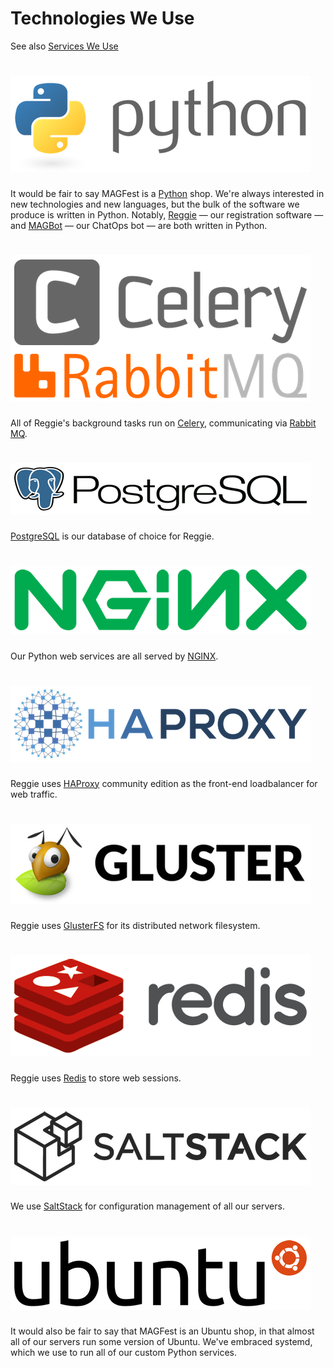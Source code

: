 # Technologies We Use

See also [Services We Use](services.html)

<h1><img src="assets/images/python.png" alt="Python" class="inline"/></h1>

It would be fair to say MAGFest is a [Python](https://python.org) shop. We're
always interested in new technologies and new languages, but the bulk of the
software we produce is written in Python. Notably,
[Reggie](https://github.com/magfest/reggie-formula) — our registration
software — and [MAGBot](https://github.com/magfest/magbot) — our ChatOps
bot — are both written in Python.


<h1><img src="assets/images/celery-rabbitmq.png" alt="Celery" class="inline"/></h1>

All of Reggie's background tasks run on [Celery](http://www.celeryproject.org),
communicating via [Rabbit MQ](https://www.rabbitmq.com).


<h1><img src="assets/images/postgresql.png" alt="PostgreSQL" class="inline"/></h1>

[PostgreSQL](https://www.postgresql.org) is our database of choice for Reggie.


<h1><img src="assets/images/nginx.png" alt="NGINX" class="inline"/></h1>

Our Python web services are all served by [NGINX](https://www.nginx.com).


<h1><img src="assets/images/haproxy.png" alt="HAProxy" class="inline"/></h1>

Reggie uses [HAProxy](http://www.haproxy.org) community edition as the
front-end loadbalancer for web traffic.


<h1><img src="assets/images/glusterfs.png" alt="GlusterFS" class="inline"/></h1>

Reggie uses [GlusterFS](https://docs.gluster.org) for its distributed
network filesystem.


<h1><img src="assets/images/redis.png" alt="Redis" class="inline"/></h1>

Reggie uses [Redis](https://redis.io) to store web sessions.


<h1><img src="assets/images/saltstack.png" alt="SaltStack" class="inline"/></h1>

We use [SaltStack](https://github.com/saltstack/salt) for configuration
management of all our servers.


<h1><img src="assets/images/ubuntu.png" alt="Ubuntu" class="inline"/></h1>

It would also be fair to say that MAGFest is an Ubuntu shop, in that almost
all of our servers run some version of Ubuntu. We've embraced systemd, which
we use to run all of our custom Python services.
